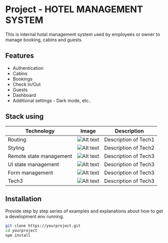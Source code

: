 # Project - HOTEL MANAGEMENT SYSTEM

This is internal hotal management system used by employees or owner to manage booking, cabins and guests.

## Features

- Authentication
- Cabins
- Bookings
- Check In/Out
- Guests
- Dashboard
- Additional settings - Dark mode, etc..

## Stack using

| Technology              | Image                      | Description          |
| ----------------------- | -------------------------- | -------------------- |
| Routing                 | ![Alt text](url-to-image1) | Description of Tech1 |
| Styling                 | ![Alt text](url-to-image2) | Description of Tech2 |
| Remote state management | ![Alt text](url-to-image3) | Description of Tech3 |
| UI state management     | ![Alt text](url-to-image3) | Description of Tech3 |
| Form management         | ![Alt text](url-to-image3) | Description of Tech3 |
| Tech3                   | ![Alt text](url-to-image3) | Description of Tech3 |

## Installation

Provide step by step series of examples and explanations about how to get a development env running.

```bash
git clone https://yourproject.git
cd yourproject
npm install
```
